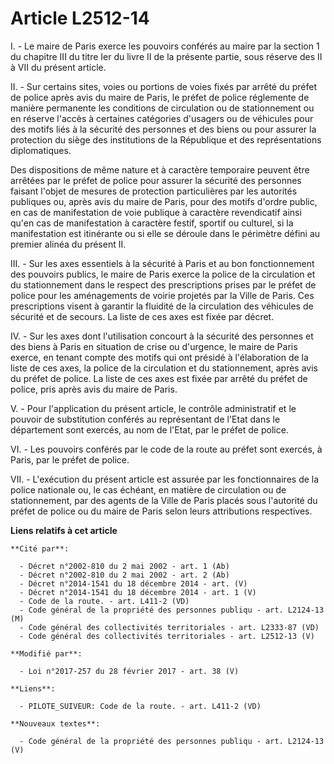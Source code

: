 # Article L2512-14

I. - Le maire de Paris exerce les pouvoirs conférés au maire par la section 1 du chapitre III du titre Ier du livre II de la
présente partie, sous réserve des II à VII du présent article. 

II. - Sur certains sites, voies ou portions de voies fixés par arrêté du préfet de police après avis du maire de Paris, le
préfet de police réglemente de manière permanente les conditions de circulation ou de stationnement ou en réserve l'accès à
certaines catégories d'usagers ou de véhicules pour des motifs liés à la sécurité des personnes et des biens ou pour assurer
la protection du siège des institutions de la République et des représentations diplomatiques.

Des dispositions de même nature et à caractère temporaire peuvent être arrêtées par le préfet de police pour assurer la
sécurité des personnes faisant l'objet de mesures de protection particulières par les autorités publiques ou, après avis du
maire de Paris, pour des motifs d'ordre public, en cas de manifestation de voie publique à caractère revendicatif ainsi qu'en
cas de manifestation à caractère festif, sportif ou culturel, si la manifestation est itinérante ou si elle se déroule dans
le périmètre défini au premier alinéa du présent II.

III. - Sur les axes essentiels à la sécurité à Paris et au bon fonctionnement des pouvoirs publics, le maire de Paris exerce
la police de la circulation et du stationnement dans le respect des prescriptions prises par le préfet de police pour les
aménagements de voirie projetés par la Ville de Paris. Ces prescriptions visent à garantir la fluidité de la circulation des
véhicules de sécurité et de secours. La liste de ces axes est fixée par décret.

IV. - Sur les axes dont l'utilisation concourt à la sécurité des personnes et des biens à Paris en situation de crise ou
d'urgence, le maire de Paris exerce, en tenant compte des motifs qui ont présidé à l'élaboration de la liste de ces axes, la
police de la circulation et du stationnement, après avis du préfet de police. La liste de ces axes est fixée par arrêté du
préfet de police, pris après avis du maire de Paris.

V. - Pour l'application du présent article, le contrôle administratif et le pouvoir de substitution conférés au représentant
de l'Etat dans le département sont exercés, au nom de l'Etat, par le préfet de police.

VI. - Les pouvoirs conférés par le code de la route au préfet sont exercés, à Paris, par le préfet de police.

VII. - L'exécution du présent article est assurée par les fonctionnaires de la police nationale ou, le cas échéant, en
matière de circulation ou de stationnement, par des agents de la Ville de Paris placés sous l'autorité du préfet de police ou
du maire de Paris selon leurs attributions respectives.

**Liens relatifs à cet article**

	**Cité par**:

	  - Décret n°2002-810 du 2 mai 2002 - art. 1 (Ab)
	  - Décret n°2002-810 du 2 mai 2002 - art. 2 (Ab)
	  - Décret n°2014-1541 du 18 décembre 2014 - art. (V)
	  - Décret n°2014-1541 du 18 décembre 2014 - art. 1 (V)
	  - Code de la route. - art. L411-2 (VD)
	  - Code général de la propriété des personnes publiqu - art. L2124-13 (M)
	  - Code général des collectivités territoriales - art. L2333-87 (VD)
	  - Code général des collectivités territoriales - art. L2512-13 (V)

	**Modifié par**:

	  - Loi n°2017-257 du 28 février 2017 - art. 38 (V)

	**Liens**:

	  - PILOTE_SUIVEUR: Code de la route. - art. L411-2 (VD)

	**Nouveaux textes**:

	  - Code général de la propriété des personnes publiqu - art. L2124-13 (V)
